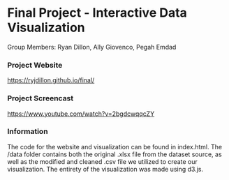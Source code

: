 Final Project - Interactive Data Visualization  
===

Group Members: Ryan Dillon, Ally Giovenco, Pegah Emdad

### Project Website

https://ryjdillon.github.io/final/

### Project Screencast

https://www.youtube.com/watch?v=2bgdcwqqcZY 

### Information

The code for the website and visualization can be found in index.html. The /data folder contains both the original .xlsx file from the dataset source, as well as the modified and cleaned .csv file we utilized to create our visualization. The entirety of the visualization was made using d3.js. 
